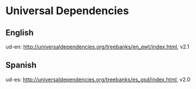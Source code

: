 # Universal Dependencies

## English

ud-en: http://universaldependencies.org/treebanks/en_ewt/index.html, v2.1

## Spanish

ud-es: http://universaldependencies.org/treebanks/es_gsd/index.html, v2.0


